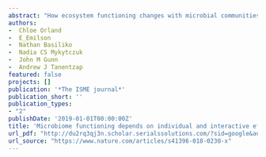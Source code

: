 ```yaml
--- 
abstract: "How ecosystem functioning changes with microbial communities remains an open question in natural ecosystems. Both present-day environmental conditions and historical events, such as past differences in dispersal, can have a greater influence over ecosystem function than the diversity or abundance of both taxa and genes. Here, we estimated how individual and interactive effects of microbial community structure defined by diversity and abundance, present-day environmental conditions, and an indicator of historical legacies influenced ecosystem functioning in lake sediments. We studied sediments because they have strong gradients in all three of these ecosystem properties and deliver important functions worldwide. By characterizing bacterial community composition and functional traits at eight sites fed by discrete and contrasting catchments, we found that taxonomic diversity and the normalized …"
authors: 
-  Chloe Orland
-  E_Emilson
-  Nathan Basiliko
-  Nadia CS Mykytczuk
-  John M Gunn
-  Andrew J Tanentzap
featured: false
projects: []
publication: '*The ISME journal*'
publication_short: ''
publication_types:
- "2"
publishDate: '2019-01-01T00:00:00Z'
title: 'Microbiome functioning depends on individual and interactive effects of the environment and community structure'
url_pdf: "http://du2rq3qj3n.scholar.serialssolutions.com/?sid=google&auinit=C&aulast=Orland&atitle=Microbiome+functioning+depends+on+individual+and+interactive+effects+of+the+environment+and+community+structure&id=doi:10.1038/s41396-018-0230-x&title=The+ISME+Journal&volume=13&issue=1&date=2019&spage=1&issn=1751-7362"
url_source: "https://www.nature.com/articles/s41396-018-0230-x"
--- 
```



